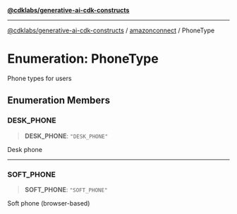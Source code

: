 [**@cdklabs/generative-ai-cdk-constructs**](../../../../README.md)

***

[@cdklabs/generative-ai-cdk-constructs](../../../../README.md) / [amazonconnect](../README.md) / PhoneType

# Enumeration: PhoneType

Phone types for users

## Enumeration Members

### DESK\_PHONE

> **DESK\_PHONE**: `"DESK_PHONE"`

Desk phone

***

### SOFT\_PHONE

> **SOFT\_PHONE**: `"SOFT_PHONE"`

Soft phone (browser-based)
